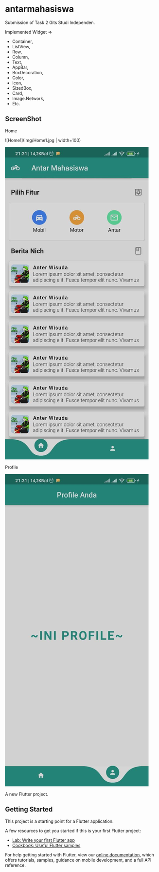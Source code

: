 # antarmahasiswa

Submission of Task 2 Gits Studi Independen.

Implemented Widget =>

- Container,
- ListView,
- Row,
- Column,
- Text,
- AppBar,
- BoxDecoration,
- Color,
- Icon,
- SizedBox,
- Card,
- Image.Network,
- Etc.

## ScreenShot

Home

![Home1](img/Home1.jpg | width=100)

![Home2](img/Home2.jpg)

Profile

![Profile](img/Profile.jpg)

A new Flutter project.

## Getting Started

This project is a starting point for a Flutter application.

A few resources to get you started if this is your first Flutter project:

- [Lab: Write your first Flutter app](https://flutter.dev/docs/get-started/codelab)
- [Cookbook: Useful Flutter samples](https://flutter.dev/docs/cookbook)

For help getting started with Flutter, view our
[online documentation](https://flutter.dev/docs), which offers tutorials,
samples, guidance on mobile development, and a full API reference.

